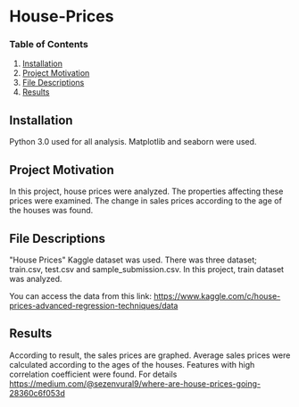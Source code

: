 # House-Prices

### Table of Contents

1. [Installation](#installation)
2. [Project Motivation](#motivation)
3. [File Descriptions](#files)
4. [Results](#results)

## Installation <a name="installation"></a>

Python 3.0 used for all analysis. Matplotlib and seaborn were used.


## Project Motivation<a name="motivation"></a>
In this project,  house prices were analyzed. The properties affecting these prices were examined. The change in sales prices according to the age of the houses was found.


## File Descriptions <a name="files"></a>

"House Prices" Kaggle dataset was used. There was three dataset; train.csv, test.csv and sample_submission.csv. In this project, train dataset was analyzed. 

You can access the data from this link:  https://www.kaggle.com/c/house-prices-advanced-regression-techniques/data

## Results<a name="results"></a>

According to result, the sales prices are graphed. Average sales prices were calculated according to the ages of the houses. Features with high correlation coefficient were found.
For details https://medium.com/@sezenvural9/where-are-house-prices-going-28360c6f053d
